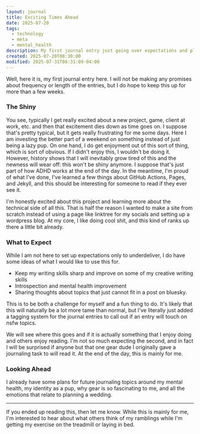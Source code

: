 ```yaml
---
layout: journal
title: Exciting Times Ahead
date: 2025-07-20
tags:
  - technology
  - meta
  - mental_health
description: My first journal entry just going over expectations and plans.
created: 2025-07-20T08:30:00
modified: 2025-07-31T08:31:09-04:00
---
```

Well, here it is, my first journal entry here.  I will not be making any promises about frequency or length of the entries, but I do hope to keep this up for more than a few weeks.
### The Shiny
You see, typically I get really excited about a new project, game, client at work, etc. and then that excitement dies down as time goes on.  I suppose that's pretty typical, but it gets really frustrating for me some days.  Here I am investing the better part of a weekend on something instead of just being a lazy pup.  On one hand, I do get enjoyment out of this sort of thing, which is sort of obvious.  If I didn't enjoy this, I wouldn't be doing it.  However, history shows that I will inevitably grow tired of this and the newness will wear off: this won't be shiny anymore.  I suppose that's just part of how ADHD works at the end of the day.  In the meantime, I'm proud of what I've done, I've learned a few things about GitHub Actions, Pages, and Jekyll, and this should be interesting for someone to read if they ever see it.

I'm honestly excited about this project and learning more about the technical side of all this.  That is half the reason I wanted to make a site from scratch instead of using a page like linktree for my socials and setting up a wordpress blog.  At my core, I like doing cool shit, and this kind of ranks up there a little bit already.
### What to Expect
While I am not here to set up expectations only to underdeliver, I do have some ideas of what I would like to use this for.
- Keep my writing skills sharp and improve on some of my creative writing skills
- Introspection and mental health improvement
- Sharing thoughts about topics that just cannot fit in a post on bluesky.

This is to be both a challenge for myself and a fun thing to do.  It's likely that this will naturally be a lot more tame than normal, but I've literally just added a tagging system for the journal entries to call out if an entry will touch on nsfw topics.

We will see where this goes and if it is actually something that I enjoy doing and others enjoy reading.  I'm not so much expecting the second, and in fact I will be surprised if anyone but that one gear dude I originally gave a journaling task to will read it.  At the end of the day, this is mainly for me.
### Looking Ahead
I already have some plans for future journaling topics around my mental health, my identity as a pup, why gear is so fascinating to me, and all the emotions that relate to planning a wedding.

---

If you ended up reading this, then let me know.  While this is mainly for me, I'm interested to hear about what others think of my ramblings while I'm getting my exercise on the treadmill or laying in bed.